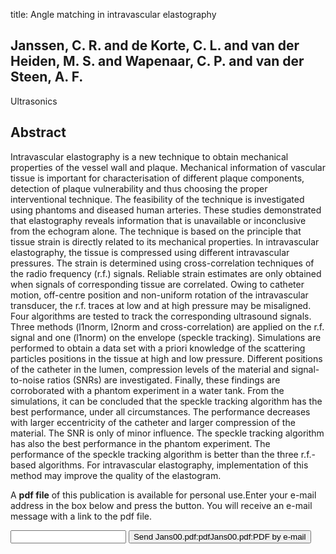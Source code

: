 title: Angle matching in intravascular elastography

## Janssen, C. R. and de Korte, C. L. and van der Heiden, M. S. and Wapenaar, C. P. and van der Steen, A. F.
Ultrasonics


## Abstract
Intravascular elastography is a new technique to obtain mechanical properties of the vessel wall and plaque. Mechanical information of vascular tissue is important for characterisation of different plaque components, detection of plaque vulnerability and thus choosing the proper interventional technique. The feasibility of the technique is investigated using phantoms and diseased human arteries. These studies demonstrated that elastography reveals information that is unavailable or inconclusive from the echogram alone. The technique is based on the principle that tissue strain is directly related to its mechanical properties. In intravascular elastography, the tissue is compressed using different intravascular pressures. The strain is determined using cross-correlation techniques of the radio frequency (r.f.) signals. Reliable strain estimates are only obtained when signals of corresponding tissue are correlated. Owing to catheter motion, off-centre position and non-uniform rotation of the intravascular transducer, the r.f. traces at low and at high pressure may be misaligned. Four algorithms are tested to track the corresponding ultrasound signals. Three methods (l1norm, l2norm and cross-correlation) are applied on the r.f. signal and one (l1norm) on the envelope (speckle tracking). Simulations are performed to obtain a data set with a priori knowledge of the scattering particles positions in the tissue at high and low pressure. Different positions of the catheter in the lumen, compression levels of the material and signal-to-noise ratios (SNRs) are investigated. Finally, these findings are corroborated with a phantom experiment in a water tank. From the simulations, it can be concluded that the speckle tracking algorithm has the best performance, under all circumstances. The performance decreases with larger eccentricity of the catheter and larger compression of the material. The SNR is only of minor influence. The speckle tracking algorithm has also the best performance in the phantom experiment. The performance of the speckle tracking algorithm is better than the three r.f.-based algorithms. For intravascular elastography, implementation of this method may improve the quality of the elastogram.

A <b>pdf file</b> of this publication is available for personal use.Enter your e-mail address in the box below and press the button. You will receive an e-mail message with a link to the pdf file.
<form action="sender.php">  <input type="text" name="email">  <input type="submit" value="Send Jans00.pdf:pdfJans00.pdf:PDF by e-mail"></form>